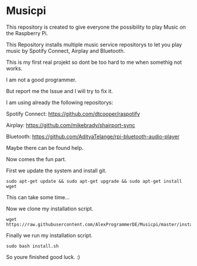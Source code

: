 # Musicpi

This repository is created to give everyone the possibility to play Music on the Raspberry Pi.

This Repository installs multiple music service repositorys to let you play music by Spotify Connect, Airplay and Bluetooth.

This is my first real projekt so dont be too hard to me when somethig not works.

I am not a good programmer.

But report me the Issue and I will try to fix it.

I am using already the following repositorys:

Spotify Connect: https://github.com/dtcooper/raspotify

Airplay: https://github.com/mikebrady/shairport-sync

Bluetooth: https://github.com/AdityaTelange/rpi-bluetooth-audio-player

Maybe there can be found help.

Now comes the fun part. 

First we update the system and install git.
```
sudo apt-get update && sudo apt-get upgrade && sudo apt-get install wget
```
This can take some time...

Now we clone my installation script.
```
wget https://raw.githubusercontent.com/AlexProgrammerDE/Musicpi/master/install.sh
```
Finally we run my installation script.
```
sudo bash install.sh
```
So youre finished good luck. :)
